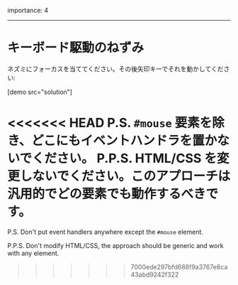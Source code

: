 importance: 4

---

# キーボード駆動のねずみ

ネズミにフォーカスを当ててください。その後矢印キーでそれを動かしてください:

[demo src="solution"]

<<<<<<< HEAD
P.S. `#mouse` 要素を除き、どこにもイベントハンドラを置かないでください。
P.P.S. HTML/CSS を変更しないでください。このアプローチは汎用的でどの要素でも動作するべきです。
=======
P.S. Don't put event handlers anywhere except the `#mouse` element.

P.P.S. Don't modify HTML/CSS, the approach should be generic and work with any element.
>>>>>>> 7000ede297bfd688f9a3767e8ca43abd9242f322

